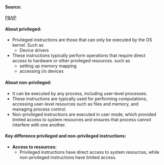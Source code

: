 #### Source:
[P&NP](https://www.geeksforgeeks.org/privileged-and-non-privileged-instructions-in-operating-system/)

#### About privileged:

* Privileged instructions are those that can only be executed by the OS kernel. Such as
	* Device drivers
* These instructions typically perform operations that require direct access to hardware or other privileged resources. such as
	* setting up memory mapping
	* accessing i/o devices

#### About non-privileged:

* It can be executed by any process, including user-level processes. 
* These instructions are typically used for performing computations, accessing user-level resources such as files and memory, and managing process control.
* Non-privileged instructions are executed in user mode, which provided limited access to system resources and ensures that process cannot interfere with one another.


#### Key difference privileged and non-privileged instructions:

* **Access to resources:**
	* Privileged instructions have direct access to system resources, while non-privileged instructions have limited access.